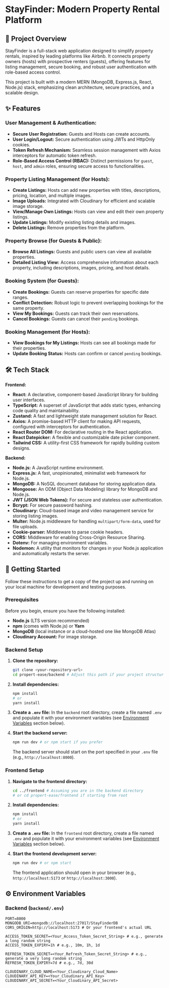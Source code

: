 # StayFinder: Modern Property Rental Platform

## 🏡 Project Overview

StayFinder is a full-stack web application designed to simplify property rentals, inspired by leading platforms like Airbnb. It connects property owners (hosts) with prospective renters (guests), offering features for listing management, secure booking, and robust user authentication with role-based access control.

This project is built with a modern MERN (MongoDB, Express.js, React, Node.js) stack, emphasizing clean architecture, secure practices, and a scalable design.

## ✨ Features

### User Management & Authentication:

- **Secure User Registration:** Guests and Hosts can create accounts.
- **User Login/Logout:** Secure authentication using JWTs and HttpOnly cookies.
- **Token Refresh Mechanism:** Seamless session management with Axios interceptors for automatic token refresh.
- **Role-Based Access Control (RBAC):** Distinct permissions for `guest`, `host`, and `admin` roles, ensuring secure access to functionalities.

### Property Listing Management (for Hosts):

- **Create Listings:** Hosts can add new properties with titles, descriptions, pricing, location, and multiple images.
- **Image Uploads:** Integrated with Cloudinary for efficient and scalable image storage.
- **View/Manage Own Listings:** Hosts can view and edit their own property listings.
- **Update Listings:** Modify existing listing details and images.
- **Delete Listings:** Remove properties from the platform.

### Property Browse (for Guests & Public):

- **Browse All Listings:** Guests and public users can view all available properties.
- **Detailed Listing View:** Access comprehensive information about each property, including descriptions, images, pricing, and host details.

### Booking System (for Guests):

- **Create Bookings:** Guests can reserve properties for specific date ranges.
- **Conflict Detection:** Robust logic to prevent overlapping bookings for the same property.
- **View My Bookings:** Guests can track their own reservations.
- **Cancel Bookings:** Guests can cancel their `pending` bookings.

### Booking Management (for Hosts):

- **View Bookings for My Listings:** Hosts can see all bookings made for their properties.
- **Update Booking Status:** Hosts can confirm or cancel `pending` bookings.

## 🛠️ Tech Stack

**Frontend:**

- **React:** A declarative, component-based JavaScript library for building user interfaces.
- **TypeScript:** A superset of JavaScript that adds static types, enhancing code quality and maintainability.
- **Zustand:** A fast and lightweight state management solution for React.
- **Axios:** A promise-based HTTP client for making API requests, configured with interceptors for authentication.
- **React Router DOM:** For declarative routing in the React application.
- **React Datepicker:** A flexible and customizable date picker component.
- **Tailwind CSS:** A utility-first CSS framework for rapidly building custom designs.

**Backend:**

- **Node.js:** A JavaScript runtime environment.
- **Express.js:** A fast, unopinionated, minimalist web framework for Node.js.
- **MongoDB:** A NoSQL document database for storing application data.
- **Mongoose:** An ODM (Object Data Modeling) library for MongoDB and Node.js.
- **JWT (JSON Web Tokens):** For secure and stateless user authentication.
- **Bcrypt:** For secure password hashing.
- **Cloudinary:** Cloud-based image and video management service for storing listing images.
- **Multer:** Node.js middleware for handling `multipart/form-data`, used for file uploads.
- **Cookie-parser:** Middleware to parse cookie headers.
- **CORS:** Middleware for enabling Cross-Origin Resource Sharing.
- **Dotenv:** For managing environment variables.
- **Nodemon:** A utility that monitors for changes in your Node.js application and automatically restarts the server.

## 🚀 Getting Started

Follow these instructions to get a copy of the project up and running on your local machine for development and testing purposes.

### Prerequisites

Before you begin, ensure you have the following installed:

- **Node.js** (LTS version recommended)
- **npm** (comes with Node.js) or **Yarn**
- **MongoDB** (local instance or a cloud-hosted one like MongoDB Atlas)
- **Cloudinary Account:** For image storage.

### Backend Setup

1.  **Clone the repository:**

    ```bash
    git clone <your-repository-url>
    cd propert-ease/backend # Adjust this path if your project structure is different
    ```

2.  **Install dependencies:**

    ```bash
    npm install
    # or
    yarn install
    ```

3.  **Create a `.env` file:**
    In the `backend` root directory, create a file named `.env` and populate it with your environment variables (see [Environment Variables](#environment-variables) section below).

4.  **Start the backend server:**
    ```bash
    npm run dev # or npm start if you prefer
    ```
    The backend server should start on the port specified in your `.env` file (e.g., `http://localhost:8000`).

### Frontend Setup

1.  **Navigate to the frontend directory:**

    ```bash
    cd ../frontend # Assuming you are in the backend directory
    # or cd propert-ease/frontend if starting from root
    ```

2.  **Install dependencies:**

    ```bash
    npm install
    # or
    yarn install
    ```

3.  **Create a `.env` file:**
    In the `frontend` root directory, create a file named `.env` and populate it with your environment variables (see [Environment Variables](#environment-variables) section below).

4.  **Start the frontend development server:**
    ```bash
    npm run dev # or npm start
    ```
    The frontend application should open in your browser (e.g., `http://localhost:5173` or `http://localhost:3000`).

## ⚙️ Environment Variables

### Backend (`backend/.env`)

```env
PORT=8000
MONGODB_URI=mongodb://localhost:27017/StayFinderDB
CORS_ORIGIN=http://localhost:5173 # Or your frontend's actual URL

ACCESS_TOKEN_SECRET=<Your_Access_Token_Secret_String> # e.g., generate a long random string
ACCESS_TOKEN_EXPIRY=1h # e.g., 10m, 1h, 1d

REFRESH_TOKEN_SECRET=<Your_Refresh_Token_Secret_String> # e.g., generate a very long random string
REFRESH_TOKEN_EXPIRY=7d # e.g., 7d, 30d

CLOUDINARY_CLOUD_NAME=<Your_Cloudinary_Cloud_Name>
CLOUDINARY_API_KEY=<Your_Cloudinary_API_Key>
CLOUDINARY_API_SECRET=<Your_Cloudinary_API_Secret>
```
